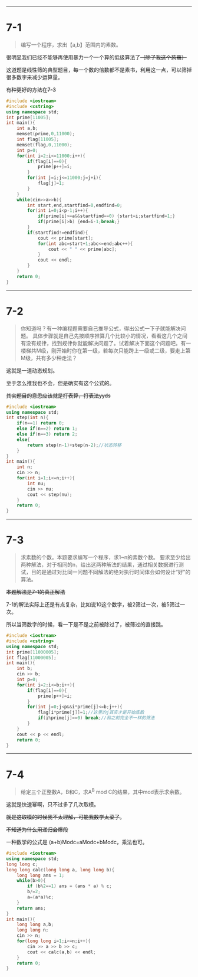 ***

# 7-1

> 编写一个程序，求出【a,b】范围内的素数。

很明显我们已经不能够再使用暴力一个一个算的低级算法了~~（除了我这个蒟蒻）~~ 

这道题是线性筛的典型题目，每一个数的倍数都不是素书，利用这一点，可以筛掉很多数字来减少运算量。

~~有种更好的方法在7-3~~

```C++
#include <iostream>
#include <cstring>
using namespace std;
int prime[11005];
int main(){
	int a,b;
	memset(prime,0,11000);
	int flag[11005];
	memset(flag,0,11000);
	int p=0;
	for(int i=2;i<=11000;i++){
		if(flag[i]==0){
			prime[p++]=i;
		}
		for(int j=i;j<=11000;j=j+i){
			flag[j]=1;
		}
	}
	while(cin>>a>>b){
		int start,end,startfind=0,endfind=0;
		for(int i=0;i<p-1;i++){
			if(prime[i]>=a&&startfind==0) {start=i;startfind=1;}
			if(prime[i]>b) {end=i-1;break;}
		}
		if(startfind!=endfind){
			cout << prime[start];
			for(int abc=start+1;abc<=end;abc++){
				cout << " " << prime[abc];		
			}
			cout << endl;
		}		
	}	
	return 0;
}
```

***

# 7-2

>你知道吗？有一种编程题需要自己推导公式，得出公式一下子就能解决问题。
具体步骤就是自己先按顺序推算几个比较小的情况，看看这几个之间有没有规律，找到规律你就能解决问题了。试着解决下面这个问题吧。有一楼梯共M级，刚开始时你在第一级，若每次只能跨上一级或二级，要走上第M级，共有多少种走法？

这就是一道动态规划。

至于怎么推我也不会，但是确实有这个公式的。

~~其实题目的意思应该就是打表算，打表法yyds~~

```C++
#include <iostream>
using namespace std;
int step(int n){
	if(n==1) return 0;
	else if(n==2) return 1;
	else if(n==3) return 2;
	else{
		return step(n-1)+step(n-2);//状态转移
	}
}
int main(){
	int n;
	cin >> n;
	for(int i=1;i<=n;i++){
		int nu;
		cin >> nu;
		cout << step(nu);
	}
	return 0;
}
```

***

# 7-3

> 求素数的个数。本题要求编写一个程序，求1~n的素数个数。 要求至少给出两种解法，对于相同的n，给出这两种解法的结果，通过相关数据进行测试，目的是通过对比同一问题不同解法的绝对执行时间体会如何设计“好”的算法。

~~本题解法是7-1的真正解法~~

7-1的解法实际上还是有点复杂，比如说10这个数字，被2筛过一次，被5筛过一次。

所以当筛数字的时候，看一下是不是之前被除过了，被筛过的直接跳。

```C++
#include <iostream>
#include <cstring>
using namespace std;
int prime[11000005];
int flag[11000005];
int main(){
	int b;
	cin >> b;
	int p=0;
	for(int i=2;i<=b;i++){
		if(flag[i]==0){
			prime[p++]=i;
		}
		for(int j=0;j<p&&i*prime[j]<=b;j++){
			flag[i*prime[j]]=1;//这里的j其实才是开始底数
			if(i%prime[j]==0) break;//和之前完全不一样的筛法
		}
	}
	cout << p << endl;
	return 0;
}
```

***

# 7-4

> 给定三个正整数A，B和C，求A<sup>B</sup> mod C的结果，其中mod表示求余数。

这就是快速幂啊，只不过多了几次取模。

~~就是这取模的时候我不太理解，可能我数学太菜了~~。

~~不知道为什么用递归会爆段~~

一种数学的公式是 (a+b)Modc=aModc+bModc，乘法也可。

```C++
#include <iostream>
using namespace std;
long long c;
long long calc(long long a, long long b){
	long long ans = 1;
	while(b>0){
		if (b%2==1) ans = (ans * a) % c;
		b/=2;
		a=(a*a)%c;
	}
	return ans;
}
int main(){
    long long a,b;
    long long n;
    cin >> n;
    for(long long i=1;i<=n;i++){
        cin >> a >> b >> c;
        cout << calc(a,b) << endl;
    }
    return 0;
}
```

